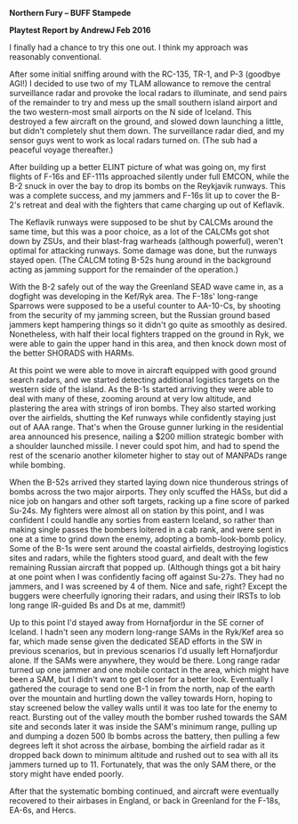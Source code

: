 **Northern Fury – BUFF Stampede**

**<span class="underline">Playtest Report by AndrewJ Feb 2016</span>**

I finally had a chance to try this one out. I think my approach was
reasonably conventional.

After some initial sniffing around with the RC-135, TR-1, and P-3
(goodbye AGI\!) I decided to use two of my TLAM allowance to remove the
central surveillance radar and provoke the local radars to illuminate,
and send pairs of the remainder to try and mess up the small southern
island airport and the two western-most small airports on the N side of
Iceland. This destroyed a few aircraft on the ground, and slowed down
launching a little, but didn't completely shut them down. The
surveillance radar died, and my sensor guys went to work as local radars
turned on. (The sub had a peaceful voyage thereafter.)

After building up a better ELINT picture of what was going on, my first
flights of F-16s and EF-111s approached silently under full EMCON, while
the B-2 snuck in over the bay to drop its bombs on the Reykjavik
runways. This was a complete success, and my jammers and F-16s lit up to
cover the B-2's retreat and deal with the fighters that came charging up
out of Keflavik.

The Keflavik runways were supposed to be shut by CALCMs around the same
time, but this was a poor choice, as a lot of the CALCMs got shot down
by ZSUs, and their blast-frag warheads (although powerful), weren't
optimal for attacking runways. Some damage was done, but the runways
stayed open. (The CALCM toting B-52s hung around in the background
acting as jamming support for the remainder of the operation.)

With the B-2 safely out of the way the Greenland SEAD wave came in, as a
dogfight was developing in the Kef/Ryk area. The F-18s' long-range
Sparrows were supposed to be a useful counter to AA-10-Cs, by shooting
from the security of my jamming screen, but the Russian ground based
jammers kept hampering things so it didn't go quite as smoothly as
desired. Nonetheless, with half their local fighters trapped on the
ground in Ryk, we were able to gain the upper hand in this area, and
then knock down most of the better SHORADS with HARMs.

At this point we were able to move in aircraft equipped with good ground
search radars, and we started detecting additional logistics targets on
the western side of the island. As the B-1s started arriving they were
able to deal with many of these, zooming around at very low altitude,
and plastering the area with strings of iron bombs. They also started
working over the airfields, shutting the Kef runways while confidently
staying just out of AAA range. That's when the Grouse gunner lurking in
the residential area announced his presence, nailing a $200 million
strategic bomber with a shoulder launched missile. I never could spot
him, and had to spend the rest of the scenario another kilometer higher
to stay out of MANPADs range while bombing.

When the B-52s arrived they started laying down nice thunderous strings
of bombs across the two major airports. They only scuffed the HASs, but
did a nice job on hangars and other soft targets, racking up a fine
score of parked Su-24s. My fighters were almost all on station by this
point, and I was confident I could handle any sorties from eastern
Iceland, so rather than making single passes the bombers loitered in a
cab rank, and were sent in one at a time to grind down the enemy,
adopting a bomb-look-bomb policy. Some of the B-1s were sent around the
coastal airfields, destroying logistics sites and radars, while the
fighters stood guard, and dealt with the few remaining Russian aircraft
that popped up. (Although things got a bit hairy at one point when I was
confidently facing off against Su-27s. They had no jammers, and I was
screened by 4 of them. Nice and safe, right? Except the buggers were
cheerfully ignoring their radars, and using their IRSTs to lob long
range IR-guided Bs and Ds at me, dammit\!)

Up to this point I'd stayed away from Hornafjordur in the SE corner of
Iceland. I hadn't seen any modern long-range SAMs in the Ryk/Kef area so
far, which made sense given the dedicated SEAD efforts in the SW in
previous scenarios, but in previous scenarios I'd usually left
Hornafjordur alone. If the SAMs were anywhere, they would be there. Long
range radar turned up one jammer and one mobile contact in the area,
which might have been a SAM, but I didn't want to get closer for a
better look. Eventually I gathered the courage to send one B-1 in from
the north, nap of the earth over the mountain and hurtling down the
valley towards Horn, hoping to stay screened below the valley walls
until it was too late for the enemy to react. Bursting out of the valley
mouth the bomber rushed towards the SAM site and seconds later it was
inside the SAM's minimum range, pulling up and dumping a dozen 500 lb
bombs across the battery, then pulling a few degrees left it shot across
the airbase, bombing the airfield radar as it dropped back down to
minimum altitude and rushed out to sea with all its jammers turned up to
11. Fortunately, that was the only SAM there, or the story might have
ended poorly.

After that the systematic bombing continued, and aircraft were
eventually recovered to their airbases in England, or back in Greenland
for the F-18s, EA-6s, and Hercs.
